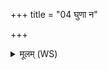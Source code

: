 +++
title = "04 घुणा न"

+++
<details><summary>मूलम् (WS)</summary>

घुणा न किञ्चनेह वः प्रतिबुद्धा अभूतन ।  
प्रदोषं तस्करा इव ॥ ४ ॥
</details>
